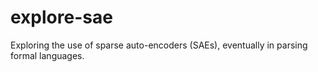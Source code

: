 # explore-sae
Exploring the use of sparse auto-encoders (SAEs), eventually in parsing formal languages.

